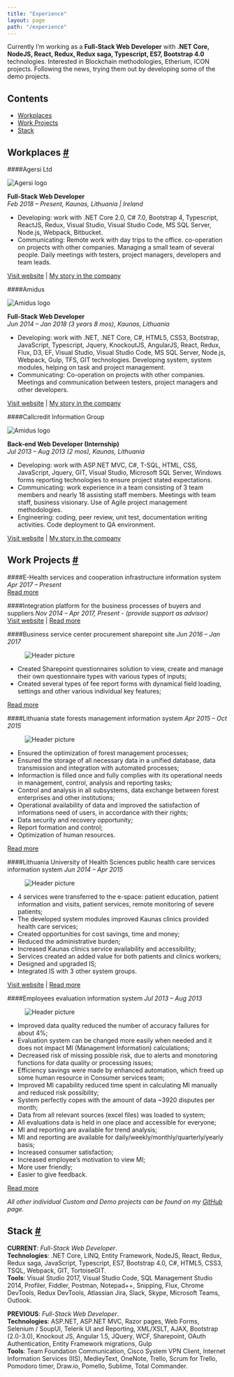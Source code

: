 ```yaml
---
title: "Experience"
layout: page
path: "/experience"
---
```


Currently I’m working as a **Full-Stack Web Developer** with **.NET Core, NodeJS, React, Redux, Redux saga, Typescript, ES7, Bootstrap 4.0** technologies. Interested in Blockchain methodologies, Etherium, ICON projects. Following the news, trying them out by developing some of the demo projects.<br />

<h2>Contents</h2>
<ul>
    <li>
        <a href="#workplaces">Workplaces</a>
    </li>
    <li>
        <a href="#workProjects">Work Projects</a>
    </li>
	<li>
        <a href="#stack">Stack</a>
    </li>
</ul>

<h2 id="workplaces">
    <span>Workplaces</span>
    <a href="#workplaces" aria-label="Anchor"> #</a>
</h2>

####Agersi Ltd

<figure class="float-right" style="width: 100px; margin: 0px">
	<img src="agersi-logo.jpg" alt="Agersi logo">
</figure>

**Full-Stack Web Developer**<br/>
*Feb 2018 – Present, Kaunas, Lithuania | Ireland*

- Developing: work with .NET Core 2.0, C# 7.0, Bootstrap 4, Typescript, ReactJS, Redux, Visual Studio, Visual Studio Code, MS SQL Server, Node.js, Webpack, Bitbucket. 
- Communicating: Remote work with day trips to the office. co-operation on projects with other companies. Managing a small team of several people. Daily meetings with testers, project managers, developers and team leads.

<a href="https://www.linkedin.com/company/agersi-ltd" target="_blank">Visit website</a> |
<a href="/experience/workplaces/agersi">My story in the company</a>

####Amidus

<figure class="float-right" style="width: 100px; margin: 0px">
	<img src="amidus-logo.svg" alt="Amidus logo">
</figure>

**Full-Stack Web Developer**<br/>
*Jun 2014 – Jan 2018 (3 years 8 mos), Kaunas, Lithuania*

- Developing: work with .NET, .NET Core, C#, HTML5, CSS3, Bootstrap, JavaScript, Typescript, Jquery, KnockoutJS, AngularJS, React, Redux, Flux, D3, EF, Visual Studio, Visual Studio Code, MS SQL Server, Node.js, Webpack, Gulp, TFS, GIT technologies. Developing system, system modules, helping on task and project management.
- Communicating: Co-operation on projects with other companies. Meetings and communication between testers, project managers and other developers.

<a href="http://www.amidus.lt/about/" target="_blank">Visit website</a> |
<a href="/experience/workplaces/amidus">My story in the company</a>

####Callcredit Information Group

<figure class="float-right" style="width: 100px; margin: 0px">
	<img src="callcredit-logo.jpg" alt="Amidus logo">
</figure>

**Back-end Web Developer (Internship)**<br/>
*Jul 2013 – Aug 2013 (2 mos), Kaunas, Lithuania*

- Developing: work with ASP.NET MVC, C#, T-SQL, HTML, CSS, JavaScript, Jquery, GIT, Visual Studio, Microsoft SQL Server, Windows forms reporting technologies to ensure project stated expectations.
- Communicating: work experience in a team consisting of 3 team members and nearly 18 assisting staff members. Meetings with team staff, business visionary. Use of Agile project management methodologies.
- Engineering: coding, peer review, unit test, documentation writing activities. Code deployment to QA environment.

<a href="https://www.callcredit.co.uk/about-us" target="_blank">Visit website</a> |
<a href="/experience/workplaces/callcredit">My story in the company</a>

<h2 id="workProjects">
    <span>Work Projects</span>
    <a href="#workProjects" aria-label="Anchor"> #</a>
</h2>

####E-Health services and cooperation infrastructure information system
*Apr 2017 – Present*<br/>
<a href="/experience/projects/e-health-services-and-cooperation-infrastructure-information-system">Read more</a>

####Integration platform for the business processes of buyers and suppliers
*Nov 2014 – Apr 2017, Present - (provide support as advisor)*<br/>
<a href="https://viacorex.com/" target="_blank">Visit website</a> | 
<a href="/experience/projects/integration-platform-for-the-business-processes-of-buyers-and-suppliers">Read more</a>

####Business service center procurement sharepoint site
*Jun 2016 – Jan 2017*<br/>
<figure>
	<img src="./projects/2018-03-04---business-service-center-procurement-sharepoint-site/header.jpg" alt="Header picture">
</figure>

* Created Sharepoint questionnaires solution to view, create and manage their own questionnaire types with various types of inputs;
* Created several types of fee report forms with dynamical field loading, settings and other various individual key features;

<a href="/experience/projects/business-service-center-procurement-sharepoint-site">Read more</a>

####Lithuania state forests management information system
*Apr 2015 – Oct 2015*<br/>
<figure>
	<img src="./projects/2018-03-03---lithuanian-state-forests-management-information-system/header.jpg" alt="Header picture">
</figure>

* Ensured the optimization of forest management processes;
* Ensured the storage of all necessary data in a unified database, data transmission and integration with automated processes;
* Informaction is filled once and fully complies with its operational needs in management, control, analysis and reporting tasks;
* Control and analysis in all subsystems, data exchange between forest enterprises and other institutions;
* Operational availability of data and improved the satisfaction of informations need of users, in accordance with their rights;
* Data security and recovery opportunity;
* Report formation and control;
* Optimization of human resources.

<a href="/experience/projects/lithuanian-state-forests-management-information-system">Read more</a>

####Lithuania University of Health Sciences public health care services information system
*Jun 2014 – Apr 2015*<br/>
<figure>
	<img src="./projects/2018-03-02---lithuanian-university-of-health-sciences-public-health-care-services-information-system/header.jpg" alt="Header picture">
</figure>

* 4 services were transferred to the e-space: patient education, patient information and visits, patient services, remote monitoring of severe patients;
* The developed system modules improved Kaunas clinics provided health care services; 
* Created opportunities for cost savings, time and money;
* Reduced the administrative burden;
* Increased Kaunas clinics service availability and accessibility;
* Services created an added value for both patients and clinics workers;
* Designed and upgraded IS;
* Integrated IS with 3 other system groups.

<a href="https://portalas.kaunoklinikos.lt/" target="_blank">Visit website</a> |
<a href="/experience/projects/lithuanian-university-of-health-sciences-public-health-care-services-information-system">Read more</a>

####Employees evaluation information system 
*Jul 2013 – Aug 2013*<br/>
<figure>
	<img src="./projects/2018-03-01---employees-evaluation-information-system/header.jpg" alt="Header picture">
</figure>

* Improved data quality reduced the number of accuracy failures for about 4%;
* Evaluation system can be changed more easily when needed and it does not impact MI (Management Information) calculations;
* Decreased risk of missing possible risk, due to alerts and monotoring functions for data quality or processing issues;
* Efficiency savings were made by enhanced automation, which freed up some human resource in Consumer services team;
* Improved MI capability reduced time spent in calculating MI manually and reduced risk possibility;
* System perfectly copes with the amount of data ~3920 disputes per month;
* Data from all relevant sources (excel files) was loaded to system;
* All evaluations data is held in one place and accessible for everyone;
* MI and reporting are available for trend analysis;
* MI and reporting are available for daily/weekly/monthly/quarterly/yearly basis;
* Increased consumer satisfaction;
* Increased employee’s motivation to view MI;
* More user friendly;
* Easier to give feedback.

<a href="/experience/projects/employees-evaluation-system">Read more</a>

*All other individual Custom and Demo projects can be found on my <a href="https://github.com/aivsim" target="_blank">GitHub</a> page.*

<h2 id="stack">
    <span>Stack</span>
    <a href="#stack" aria-label="Anchor"> #</a>
</h2>

**CURRENT**:
*Full-Stack Web Developer*.<br/>
**Technologies**: .NET Core, LINQ, Entity Framework, NodeJS, React, Redux, Redux saga, JavaScript, Typescript, ES7, Bootstrap 4.0, C#, HTML5, CSS3, TSQL, Webpack, GIT, TortoiseGIT.<br/>
**Tools**: Visual Studio 2017, Visual Studio Code, SQL Management Studio 2014, Profiler, Fiddler, Postman, Notepad++, Snipping, Flux, Chrome DevTools, Redux DevTools, Atlassian Jira, Slack, Skype, Microsoft Teams, Outlook.

**PREVIOUS**:
*Full-Stack Web Developer*.<br/>
**Technologies**: ASP.NET, ASP.NET MVC, Razor pages, Web Forms, Selenium / SoupUI, Telerik UI and Reporting, XML/XSLT, AJAX, Bootstrap (2.0-3.0), Knockout JS, Angular 1.5, JQuery, WCF, Sharepoint, OAuth Authentication, Entity Framework migrations, Gulp<br/>
**Tools**: Team Foundation Communication, Cisco System VPN Client, Internet Information Services (IIS), MedleyText, OneNote, Trello, Scrum for Trello, Pomodoro timer, Draw.io, Pomello, Sublime, Total Commander.